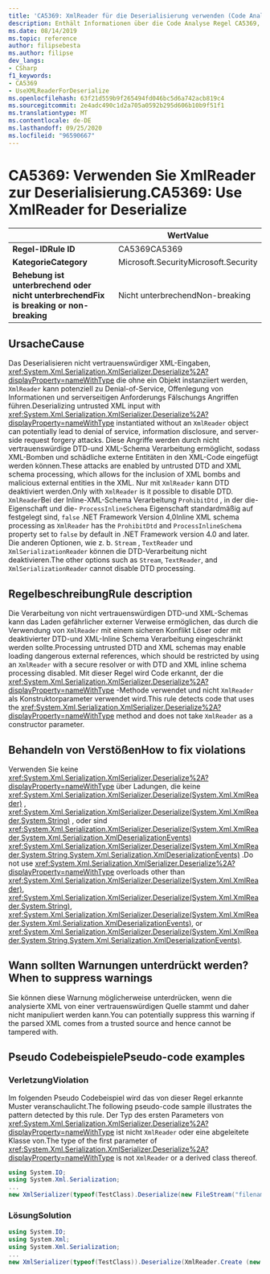 ```yaml
---
title: 'CA5369: XmlReader für die Deserialisierung verwenden (Code Analyse)'
description: Enthält Informationen über die Code Analyse Regel CA5369, einschließlich der Gründe, der Behebung von Verstößen und der Zeit, zu der Sie unterdrückt werden soll.
ms.date: 08/14/2019
ms.topic: reference
author: filipsebesta
ms.author: filipse
dev_langs:
- CSharp
f1_keywords:
- CA5369
- UseXMLReaderForDeserialize
ms.openlocfilehash: 63f21d559b9f265494fd046bc5d6a742acb819c4
ms.sourcegitcommit: 2e4adc490c1d2a705a0592b295d606b10b9f51f1
ms.translationtype: MT
ms.contentlocale: de-DE
ms.lasthandoff: 09/25/2020
ms.locfileid: "96590667"
---
```

# <a name="ca5369-use-xmlreader-for-deserialize"></a><span data-ttu-id="39db6-103">CA5369: Verwenden Sie XmlReader zur Deserialisierung.</span><span class="sxs-lookup"><span data-stu-id="39db6-103">CA5369: Use XmlReader for Deserialize</span></span>

| | <span data-ttu-id="39db6-104">Wert</span><span class="sxs-lookup"><span data-stu-id="39db6-104">Value</span></span> |
|-|-|
| <span data-ttu-id="39db6-105">**Regel-ID**</span><span class="sxs-lookup"><span data-stu-id="39db6-105">**Rule ID**</span></span> |<span data-ttu-id="39db6-106">CA5369</span><span class="sxs-lookup"><span data-stu-id="39db6-106">CA5369</span></span>|
| <span data-ttu-id="39db6-107">**Kategorie**</span><span class="sxs-lookup"><span data-stu-id="39db6-107">**Category**</span></span> |<span data-ttu-id="39db6-108">Microsoft.Security</span><span class="sxs-lookup"><span data-stu-id="39db6-108">Microsoft.Security</span></span>|
| <span data-ttu-id="39db6-109">**Behebung ist unterbrechend oder nicht unterbrechend**</span><span class="sxs-lookup"><span data-stu-id="39db6-109">**Fix is breaking or non-breaking**</span></span> |<span data-ttu-id="39db6-110">Nicht unterbrechend</span><span class="sxs-lookup"><span data-stu-id="39db6-110">Non-breaking</span></span>|

## <a name="cause"></a><span data-ttu-id="39db6-111">Ursache</span><span class="sxs-lookup"><span data-stu-id="39db6-111">Cause</span></span>

<span data-ttu-id="39db6-112">Das Deserialisieren nicht vertrauenswürdiger XML-Eingaben, <xref:System.Xml.Serialization.XmlSerializer.Deserialize%2A?displayProperty=nameWithType> die ohne ein Objekt instanziiert werden, `XmlReader` kann potenziell zu Denial-of-Service, Offenlegung von Informationen und serverseitigen Anforderungs Fälschungs Angriffen führen.</span><span class="sxs-lookup"><span data-stu-id="39db6-112">Deserializing untrusted XML input with <xref:System.Xml.Serialization.XmlSerializer.Deserialize%2A?displayProperty=nameWithType> instantiated without an `XmlReader` object can potentially lead to denial of service, information disclosure, and server-side request forgery attacks.</span></span> <span data-ttu-id="39db6-113">Diese Angriffe werden durch nicht vertrauenswürdige DTD-und XML-Schema Verarbeitung ermöglicht, sodass XML-Bomben und schädliche externe Entitäten in den XML-Code eingefügt werden können.</span><span class="sxs-lookup"><span data-stu-id="39db6-113">These attacks are enabled by untrusted DTD and XML schema processing, which allows for the inclusion of XML bombs and malicious external entities in the XML.</span></span> <span data-ttu-id="39db6-114">Nur mit `XmlReader` kann DTD deaktiviert werden.</span><span class="sxs-lookup"><span data-stu-id="39db6-114">Only with `XmlReader` is it possible to disable DTD.</span></span> <span data-ttu-id="39db6-115">`XmlReader`Bei der Inline-XML-Schema Verarbeitung `ProhibitDtd` , in der die-Eigenschaft und die- `ProcessInlineSchema` Eigenschaft standardmäßig auf festgelegt sind, `false` .NET Framework Version 4,0</span><span class="sxs-lookup"><span data-stu-id="39db6-115">Inline XML schema processing as `XmlReader` has the `ProhibitDtd` and `ProcessInlineSchema` property set to `false` by default in .NET Framework version 4.0 and later.</span></span> <span data-ttu-id="39db6-116">Die anderen Optionen, wie z. b. `Stream` , `TextReader` und `XmlSerializationReader` können die DTD-Verarbeitung nicht deaktivieren.</span><span class="sxs-lookup"><span data-stu-id="39db6-116">The other options such as `Stream`, `TextReader`, and `XmlSerializationReader` cannot disable DTD processing.</span></span>

## <a name="rule-description"></a><span data-ttu-id="39db6-117">Regelbeschreibung</span><span class="sxs-lookup"><span data-stu-id="39db6-117">Rule description</span></span>

<span data-ttu-id="39db6-118">Die Verarbeitung von nicht vertrauenswürdigen DTD-und XML-Schemas kann das Laden gefährlicher externer Verweise ermöglichen, das durch die Verwendung von `XmlReader` mit einem sicheren Konflikt Löser oder mit deaktivierter DTD-und XML-Inline Schema Verarbeitung eingeschränkt werden sollte.</span><span class="sxs-lookup"><span data-stu-id="39db6-118">Processing untrusted DTD and XML schemas may enable loading dangerous external references, which should be restricted by using an `XmlReader` with a secure resolver or with DTD and XML inline schema processing disabled.</span></span> <span data-ttu-id="39db6-119">Mit dieser Regel wird Code erkannt, der die <xref:System.Xml.Serialization.XmlSerializer.Deserialize%2A?displayProperty=nameWithType> -Methode verwendet und nicht `XmlReader` als Konstruktorparameter verwendet wird.</span><span class="sxs-lookup"><span data-stu-id="39db6-119">This rule detects code that uses the <xref:System.Xml.Serialization.XmlSerializer.Deserialize%2A?displayProperty=nameWithType> method and does not take `XmlReader` as a constructor parameter.</span></span>

## <a name="how-to-fix-violations"></a><span data-ttu-id="39db6-120">Behandeln von Verstößen</span><span class="sxs-lookup"><span data-stu-id="39db6-120">How to fix violations</span></span>

<span data-ttu-id="39db6-121">Verwenden Sie keine <xref:System.Xml.Serialization.XmlSerializer.Deserialize%2A?displayProperty=nameWithType> über Ladungen, die keine <xref:System.Xml.Serialization.XmlSerializer.Deserialize(System.Xml.XmlReader)> , <xref:System.Xml.Serialization.XmlSerializer.Deserialize(System.Xml.XmlReader,System.String)> , oder sind <xref:System.Xml.Serialization.XmlSerializer.Deserialize(System.Xml.XmlReader,System.Xml.Serialization.XmlDeserializationEvents)> <xref:System.Xml.Serialization.XmlSerializer.Deserialize(System.Xml.XmlReader,System.String,System.Xml.Serialization.XmlDeserializationEvents)> .</span><span class="sxs-lookup"><span data-stu-id="39db6-121">Do not use <xref:System.Xml.Serialization.XmlSerializer.Deserialize%2A?displayProperty=nameWithType> overloads other than <xref:System.Xml.Serialization.XmlSerializer.Deserialize(System.Xml.XmlReader)>, <xref:System.Xml.Serialization.XmlSerializer.Deserialize(System.Xml.XmlReader,System.String)>, <xref:System.Xml.Serialization.XmlSerializer.Deserialize(System.Xml.XmlReader,System.Xml.Serialization.XmlDeserializationEvents)>, or <xref:System.Xml.Serialization.XmlSerializer.Deserialize(System.Xml.XmlReader,System.String,System.Xml.Serialization.XmlDeserializationEvents)>.</span></span>

## <a name="when-to-suppress-warnings"></a><span data-ttu-id="39db6-122">Wann sollten Warnungen unterdrückt werden?</span><span class="sxs-lookup"><span data-stu-id="39db6-122">When to suppress warnings</span></span>

<span data-ttu-id="39db6-123">Sie können diese Warnung möglicherweise unterdrücken, wenn die analysierte XML von einer vertrauenswürdigen Quelle stammt und daher nicht manipuliert werden kann.</span><span class="sxs-lookup"><span data-stu-id="39db6-123">You can potentially suppress this warning if the parsed XML comes from a trusted source and hence cannot be tampered with.</span></span>

## <a name="pseudo-code-examples"></a><span data-ttu-id="39db6-124">Pseudo Codebeispiele</span><span class="sxs-lookup"><span data-stu-id="39db6-124">Pseudo-code examples</span></span>

### <a name="violation"></a><span data-ttu-id="39db6-125">Verletzung</span><span class="sxs-lookup"><span data-stu-id="39db6-125">Violation</span></span>

<span data-ttu-id="39db6-126">Im folgenden Pseudo Codebeispiel wird das von dieser Regel erkannte Muster veranschaulicht.</span><span class="sxs-lookup"><span data-stu-id="39db6-126">The following pseudo-code sample illustrates the pattern detected by this rule.</span></span>
<span data-ttu-id="39db6-127">Der Typ des ersten Parameters von <xref:System.Xml.Serialization.XmlSerializer.Deserialize%2A?displayProperty=nameWithType> ist nicht `XmlReader` oder eine abgeleitete Klasse von.</span><span class="sxs-lookup"><span data-stu-id="39db6-127">The type of the first parameter of <xref:System.Xml.Serialization.XmlSerializer.Deserialize%2A?displayProperty=nameWithType> is not `XmlReader` or a derived class thereof.</span></span>

```csharp
using System.IO;
using System.Xml.Serialization;
...
new XmlSerializer(typeof(TestClass).Deserialize(new FileStream("filename", FileMode.Open));
```

### <a name="solution"></a><span data-ttu-id="39db6-128">Lösung</span><span class="sxs-lookup"><span data-stu-id="39db6-128">Solution</span></span>

```csharp
using System.IO;
using System.Xml;
using System.Xml.Serialization;
...
new XmlSerializer(typeof(TestClass)).Deserialize(XmlReader.Create (new FileStream("filename", FileMode.Open)));
```
